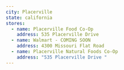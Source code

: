 ```yaml
---
city: Placerville
state: california
stores:
  - name: Placerville Food Co-Op
    address: 535 Placerville Drive
  - name: Walmart - COMING SOON
    address: 4300 Missouri Flat Road
  - name: Placerville Natural Foods Co-Op
    address: "535 Placerville Drive "
---
```

